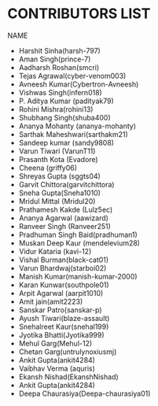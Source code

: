 # CONTRIBUTORS LIST

NAME

* Harshit Sinha(harsh-797)
* Aman Singh(prince-7)
* Aadharsh Roshan(smcri)
* Tejas Agrawal(cyber-venom003)
* Avneesh Kumar(Cybertron-Avneesh)
* Vishwas Singh(infern018)
* P. Aditya Kumar (padityak79)
* Rohini Mishra(rohini13)
* Shubhang Singh(shuba400)
* Ananya Mohanty (ananya-mohanty)
* Sarthak Maheshwari(sarthakm21)
* Sandeep kumar (sandy9808)
* Varun Tiwari (VarunT11)
* Prasanth Kota (Evadore)
* Cheena (griffy06)
* Shreyas Gupta (sggts04)
* Garvit Chittora(garvitchittora)
* Sneha Gupta(Sneha1010)
* Mridul Mittal (Mridul20)
* Prathamesh Kakde (Lulz5ec)
* Ananya Agarwal (aawizard)
* Ranveer Singh (Ranveer251)
* Pradhuman Singh Baid(pradhuman1) 
* Muskan Deep Kaur (mendelevium28)
* Vidur Kataria (kavi-12)
* Vishal Burman(black-cat01)
* Varun Bhardwaj(starboi02)
* Manish Kumar(manish-kumar-2000)
* Karan Kunwar(southpole01)
* Arpit Agarwal (aarpit1010)
* Amit jain(amit2223)
* Sanskar Patro(sanskar-p)
* Ayush Tiwari(blaze-assault)
* Snehalreet Kaur(snehal199)
* Jyotika Bhatti(Jyotika999)
* Mehul Garg(Mehul-12)
* Chetan Garg(untrulynoxiusmj)
* Ankit Gupta(ankit4284)
* Vaibhav Verma (aquris)
* Ekansh Nishad(EkanshNishad)
* Ankit Gupta(ankit4284)
* Deepa Chaurasiya(Deepa-chaurasiya01)

